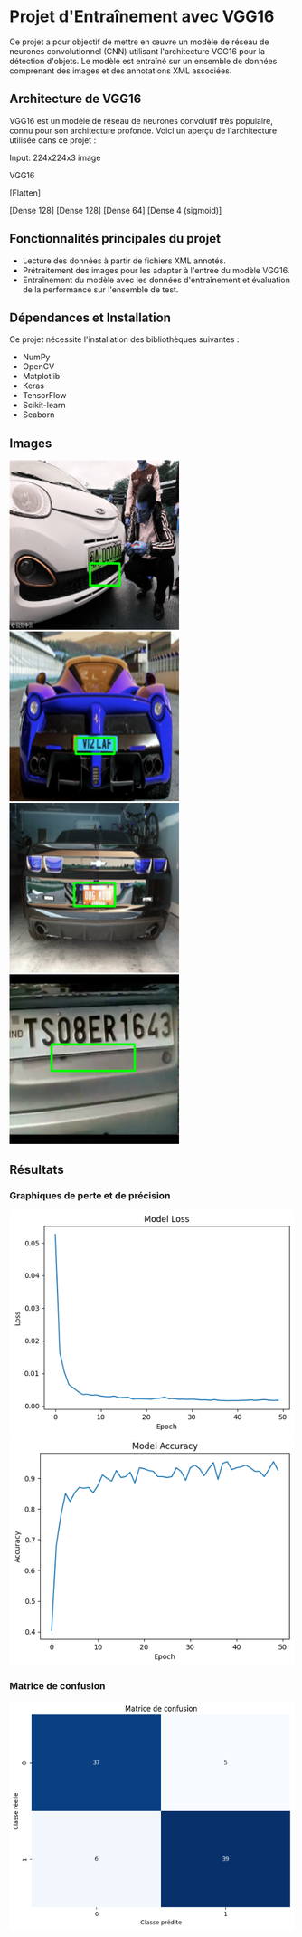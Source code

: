 # Projet d'Entraînement avec VGG16

Ce projet a pour objectif de mettre en œuvre un modèle de réseau de neurones convolutionnel (CNN) utilisant l'architecture VGG16 pour la détection d'objets. Le modèle est entraîné sur un ensemble de données comprenant des images et des annotations XML associées.

## Architecture de VGG16

VGG16 est un modèle de réseau de neurones convolutif très populaire, connu pour son architecture profonde. Voici un aperçu de l'architecture utilisée dans ce projet :

Input: 224x224x3 image

VGG16

[Flatten]

[Dense 128]
[Dense 128]
[Dense 64]
[Dense 4 (sigmoid)]


## Fonctionnalités principales du projet

- Lecture des données à partir de fichiers XML annotés.
- Prétraitement des images pour les adapter à l'entrée du modèle VGG16.
- Entraînement du modèle avec les données d'entraînement et évaluation de la performance sur l'ensemble de test.

## Dépendances et Installation

Ce projet nécessite l'installation des bibliothèques suivantes :
- NumPy
- OpenCV
- Matplotlib
- Keras
- TensorFlow
- Scikit-learn
- Seaborn

## Images

<img src="https://github.com/Ismaz999/plate-number/blob/main/resultats_predictions/image_0.png" alt="Description de l'image 1" width="300"/>
<img src="https://github.com/Ismaz999/plate-number/blob/main/resultats_predictions/image_33.png" alt="Description de l'image 2" width="300"/>
<img src="https://github.com/Ismaz999/plate-number/blob/main/resultats_predictions/image_16.png" alt="Description de l'image 3" width="300"/>
<img src="https://github.com/Ismaz999/plate-number/blob/main/resultats_predictions/image_2.png" alt="Description de l'image 4" width="300"/>

## Résultats

### Graphiques de perte et de précision

![Graphique de perte](https://github.com/Ismaz999/plate-number/blob/main/loss.png)
![Graphique de précision](https://github.com/Ismaz999/plate-number/blob/main/accuracy.png)

### Matrice de confusion

![Matrice de confusion](https://github.com/Ismaz999/plate-number/blob/main/confusion%20matrix%20vgg16.png)


